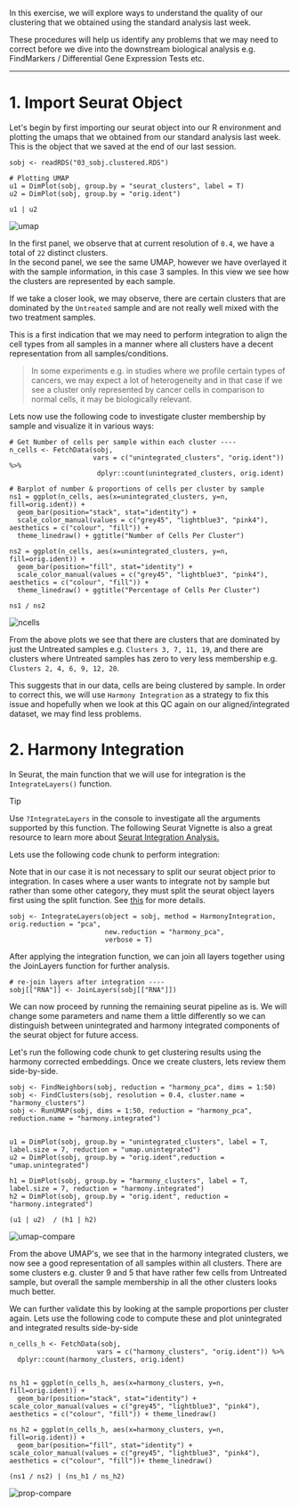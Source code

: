 In this exercise, we will explore ways to understand the quality of our clustering that we obtained using the standard analysis last week. 

These procedures will help us identify any problems that we may need to correct before we dive into the downstream biological analysis e.g. FindMarkers / Differential Gene Expression Tests etc. 

<hr>

# 1. Import Seurat Object

Let's begin by first importing our seurat object into our R environment and plotting the umaps that we obtained from our standard analysis last week. <br>
This is the object that we saved at the end of our last session. 

```
sobj <- readRDS("03_sobj.clustered.RDS")

# Plotting UMAP
u1 = DimPlot(sobj, group.by = "seurat_clusters", label = T)
u2 = DimPlot(sobj, group.by = "orig.ident")

u1 | u2
```

![umap](../images/umap2.png)

In the first panel, we observe that at current resolution of `0.4`, we have a total of `22` distinct clusters. <br>
In the second panel, we see the same UMAP, however we have overlayed it with the sample information, in this case 3 samples. In this view we see how the clusters are represented by each sample. 

If we take a closer look, we may observe, there are certain clusters that are dominated by the `Untreated` sample and are not really well mixed with the two treatment samples. 

This is a first indication that we may need to perform integration to align the cell types from all samples in a manner where all clusters have a decent representation from all samples/conditions.

> In some experiments e.g. in studies where we profile certain types of cancers, we may expect a lot of heterogeneity and in that case if we see a cluster only represented by cancer cells in comparison to normal cells, it may be biologically relevant. 

Lets now use the following code to investigate cluster membership by sample and visualize it in various ways: 

```
# Get Number of cells per sample within each cluster ---- 
n_cells <- FetchData(sobj, 
                     vars = c("unintegrated_clusters", "orig.ident")) %>%
                      dplyr::count(unintegrated_clusters, orig.ident)

# Barplot of number & proportions of cells per cluster by sample
ns1 = ggplot(n_cells, aes(x=unintegrated_clusters, y=n, fill=orig.ident)) +
  geom_bar(position="stack", stat="identity") + 
  scale_color_manual(values = c("grey45", "lightblue3", "pink4"), aesthetics = c("colour", "fill")) +
  theme_linedraw() + ggtitle("Number of Cells Per Cluster")

ns2 = ggplot(n_cells, aes(x=unintegrated_clusters, y=n, fill=orig.ident)) +
  geom_bar(position="fill", stat="identity") +  
  scale_color_manual(values = c("grey45", "lightblue3", "pink4"), aesthetics = c("colour", "fill")) + 
  theme_linedraw() + ggtitle("Percentage of Cells Per Cluster")

ns1 / ns2
```
![ncells](../images/ncells.png)

From the above plots we see that there are clusters that are dominated by just the Untreated samples e.g. `Clusters 3, 7, 11, 19`, and there are clusters where Untreated samples has zero to very less membership e.g. `Clusters 2, 4, 6, 9, 12, 20`. 

This suggests that in our data, cells are being clustered by sample. In order to correct this, we will use `Harmony Integration` as a strategy to fix this issue and hopefully when we look at this QC again on our aligned/integrated dataset, we may find less problems. 


# 2. Harmony Integration 

In Seurat, the main function that we will use for integration is the `IntegrateLayers()` function. 
>[!Tip] 
Use `?IntegrateLayers` in the console to investigate all the arguments supported by this function.
The following Seurat Vignette is also a great resource to learn more about [Seurat Integration Analysis.](https://satijalab.org/seurat/articles/integration_introduction) 


Lets use the following code chunk to perform integration:

Note that in our case it is not necessary to split our seurat object prior to integration. In cases where a user wants to integrate not by sample but rather than some other category, they must split the seurat object layers first using the split function. See [this](https://satijalab.org/seurat/articles/essential_commands#split-layers) for more details. <br>


```
sobj <- IntegrateLayers(object = sobj, method = HarmonyIntegration, orig.reduction = "pca", 
                        new.reduction = "harmony_pca",
                        verbose = T)
```

After applying the integration function, we can join all layers together using the JoinLayers function for further analysis. 

```
# re-join layers after integration ----
sobj[["RNA"]] <- JoinLayers(sobj[["RNA"]])
```

We can now proceed by running the remaining seurat pipeline as is. We will change some parameters and name them a little differently so we can distinguish between unintegrated and harmony integrated components of the seurat object for future access.  

Let's run the following code chunk to get clustering results using the harmony corrected embeddings. Once we create clusters, lets review them side-by-side. 

```
sobj <- FindNeighbors(sobj, reduction = "harmony_pca", dims = 1:50)
sobj <- FindClusters(sobj, resolution = 0.4, cluster.name = "harmony_clusters")
sobj <- RunUMAP(sobj, dims = 1:50, reduction = "harmony_pca", reduction.name = "harmony.integrated")


u1 = DimPlot(sobj, group.by = "unintegrated_clusters", label = T, label.size = 7, reduction = "umap.unintegrated")
u2 = DimPlot(sobj, group.by = "orig.ident",reduction = "umap.unintegrated")

h1 = DimPlot(sobj, group.by = "harmony_clusters", label = T, label.size = 7, reduction = "harmony.integrated")
h2 = DimPlot(sobj, group.by = "orig.ident", reduction = "harmony.integrated")

(u1 | u2)  / (h1 | h2)
```
![umap-compare](../images/umap.comparison.png)


From the above UMAP's, we see that in the harmony integrated clusters, we now see a good representation of all samples within all clusters. There are some clusters e.g. cluster 9 and 5 that have rather few cells from Untreated sample, but overall the sample membership in all the other clusters looks much better. 

We can further validate this by looking at the sample proportions per cluster again. Lets use the following code to compute these and plot unintegrated and integrated results side-by-side

```
n_cells_h <- FetchData(sobj, 
                      vars = c("harmony_clusters", "orig.ident")) %>%
  dplyr::count(harmony_clusters, orig.ident)


ns_h1 = ggplot(n_cells_h, aes(x=harmony_clusters, y=n, fill=orig.ident)) +
  geom_bar(position="stack", stat="identity") + scale_color_manual(values = c("grey45", "lightblue3", "pink4"), aesthetics = c("colour", "fill")) + theme_linedraw()

ns_h2 = ggplot(n_cells_h, aes(x=harmony_clusters, y=n, fill=orig.ident)) +
  geom_bar(position="fill", stat="identity") + scale_color_manual(values = c("grey45", "lightblue3", "pink4"), aesthetics = c("colour", "fill"))+ theme_linedraw()

(ns1 / ns2) | (ns_h1 / ns_h2)
```
![prop-compare](../images/prop.comparison.png)